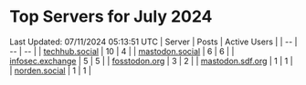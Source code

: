 # Top Servers for July 2024
Last Updated: 07/11/2024 05:13:51 UTC
| Server | Posts | Active Users |
| -- | -- | -- |
| [techhub.social](https://techhub.social/tags/PowerShell) | 10 | 4 |
| [mastodon.social](https://mastodon.social/tags/PowerShell) | 6 | 6 |
| [infosec.exchange](https://infosec.exchange/tags/PowerShell) | 5 | 5 |
| [fosstodon.org](https://fosstodon.org/tags/PowerShell) | 3 | 2 |
| [mastodon.sdf.org](https://mastodon.sdf.org/tags/PowerShell) | 1 | 1 |
| [norden.social](https://norden.social/tags/PowerShell) | 1 | 1 |
